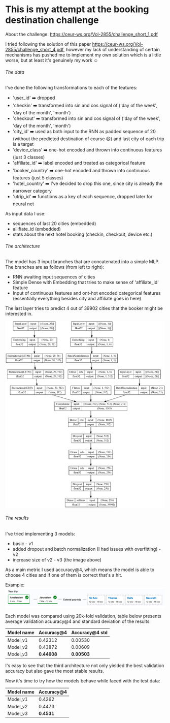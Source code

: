 # This is my attempt at the booking destination challenge

About the challenge: https://ceur-ws.org/Vol-2855/challenge_short_1.pdf

I tried following the solution of this paper https://ceur-ws.org/Vol-2855/challenge_short_4.pdf, however my lack of understanding of certain mechanisms has pushed me to implement my own solution which is a little worse, but at least it's genuinely my work :relaxed:

###### The data
I've done the following transformations to each of the features:
 - 'user_id' :arrow_right: dropped
 - 'checkin' :arrow_right: transformed into sin and cos signal of ('day of the week', 'day of the month', 'month')
 - 'checkout' :arrow_right: transformed into sin and cos signal of ('day of the week', 'day of the month', 'month')
 - 'city_id' :arrow_right: used as both input to the RNN as padded sequence of 20 (without the predicted destination of course :laughing:) and last city of each trip is a target
 - 'device_class' :arrow_right: one-hot encoded and thrown into continuous features (just 3 classes)
 - 'affiliate_id' :arrow_right: label encoded and treated as categorical feature
 - 'booker_country' :arrow_right: one-hot encoded and thrown into continuous features (just 5 classes)
 - 'hotel_country' :arrow_right: I've decided to drop this one, since city is already the narrower category
 - 'utrip_id' :arrow_right: functions as a key of each sequence, dropped later for neural net

As input data I use:
 - sequences of last 20 cities (embedded)
 - allifiate_id (embedded)
 - stats about the next hotel booking (checkin, checkout, device etc.)

###### The architecture
The model has 3 input branches that are concatenated into a simple MLP.
The branches are as follows (from left to right):
 - RNN awaiting input sequences of cities
 - Simple Dense with Embedding that tries to make sense of 'affiliate_id' feature
 - Input of continuous features and ont-hot encoded categorical features (essentially everything besides city and affiliate goes in here)

The last layer tries to predict 4 out of 39902 cities that the booker might be interested in. 

![image](model.png)

###### The results
I've tried implementing 3 models:
 - basic - v1
 - added dropout and batch normalization (I had issues with overfitting) - v2
 - increase size of v2 - v3 (the image above)

As a main metric I used accuracy@4, which means the model is able to choose 4 cities and if one of them is correct that's a hit.

Example:
![image](city_proposal_example.png)

Each model was compared using 20k-fold validation, table below presents average validation acuuracy@4 and standard deviation of the results:

| Model name | Accuracy@4 | Accuracy@4 std |
|------------|------------|----------------|
| Model_v1   | 0.42312    | 0.00530        |
| Model_v2   | 0.43872    | 0.00609        |
| Model_v3   | **0.44608**    | **0.00503**        |

I's easy to see that the third architecture not only yielded the best validation accuracy but also gave the most stable results.

Now it's time to try how the models behave while faced with the test data:

| Model name | Accuracy@4 |
|------------|------------|
| Model_v1   | 0.4262     |
| Model_v2   | 0.4473     |
| Model_v3   | **0.4531**     |
